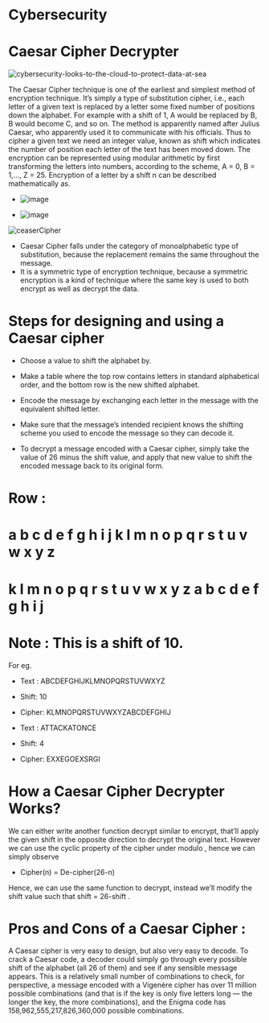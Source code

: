 # Cybersecurity

# Caesar Cipher Decrypter



![cybersecurity-looks-to-the-cloud-to-protect-data-at-sea](https://user-images.githubusercontent.com/75733364/108591332-42e84280-738e-11eb-9cd8-cbc3090f4394.jpg)



The Caesar Cipher technique is one of the earliest and simplest method of encryption technique. It’s simply a type of substitution cipher, i.e., each letter of a given text is replaced by a letter some fixed number of positions down the alphabet. For example with a shift of 1, A would be replaced by B, B would become C, and so on. The method is apparently named after Julius Caesar, who apparently used it to communicate with his officials.
Thus to cipher a given text we need an integer value, known as shift which indicates the number of position each letter of the text has been moved down.
The encryption can be represented using modular arithmetic by first transforming the letters into numbers, according to the scheme, A = 0, B = 1,…, Z = 25. Encryption of a letter by a shift n can be described mathematically as.

- ![image](https://user-images.githubusercontent.com/75733364/108591645-cd7d7180-738f-11eb-8e0b-31f04f6684e7.png)

- ![image](https://user-images.githubusercontent.com/75733364/108591658-da9a6080-738f-11eb-816b-4d1c3d442ab6.png)

![ceaserCipher](https://user-images.githubusercontent.com/75733364/108591674-e6862280-738f-11eb-801e-f7917d563982.png)

- Caesar Cipher falls under the category of monoalphabetic type of substitution, because the replacement remains the same throughout the message.
- It is a symmetric type of encryption technique, because a symmetric encryption is a kind of technique where the same key is used to both encrypt as well as decrypt the data. 

# Steps for designing and using a Caesar cipher

- Choose a value to shift the alphabet by.

- Make a table where the top row contains letters in standard alphabetical order, and the bottom row is the new shifted alphabet.

- Encode the message by exchanging each letter in the message with the equivalent shifted letter.

- Make sure that the message’s intended recipient knows the shifting scheme you used to encode the message so they can decode it.

- To decrypt a message encoded with a Caesar cipher, simply take the value of 26 minus the shift value, and apply that new value to shift the encoded message back to its original form.

# Row :

# a	b	c	d	e	f	g	h	i	j	k	l	m	n	o	p	q	r	s	t	u	v	w	x	y	z
# k	l	m	n	o	p	q	r	s	t	u	v	w	x	y	z	a	b	c	d	e	f	g	h	i	j

# Note : This is a shift of 10.

For eg.

- Text : ABCDEFGHIJKLMNOPQRSTUVWXYZ
- Shift: 10
- Cipher: KLMNOPQRSTUVWXYZABCDEFGHIJ



- Text : ATTACKATONCE
- Shift: 4
- Cipher: EXXEGOEXSRGI


# How a Caesar Cipher Decrypter Works?
We can either write another function decrypt similar to encrypt, that’ll apply the given shift in the opposite direction to decrypt the original text. However we can use the cyclic property of the cipher under modulo , hence we can simply observe

- Cipher(n) = De-cipher(26-n)

Hence, we can use the same function to decrypt, instead we’ll modify the shift value such that shift = 26-shift .

# Pros and Cons of a Caesar Cipher :

A Caesar cipher is very easy to design, but also very easy to decode. To crack a Caesar code, a decoder could simply go through every possible shift of the alphabet (all 26 of them) and see if any sensible message appears. This is a relatively small number of combinations to check, for perspective, a message encoded with a Vigenère cipher has over 11 million possible combinations (and that is if the key is only five letters long — the longer the key, the more combinations), and the Enigma code has 158,962,555,217,826,360,000  possible combinations.

